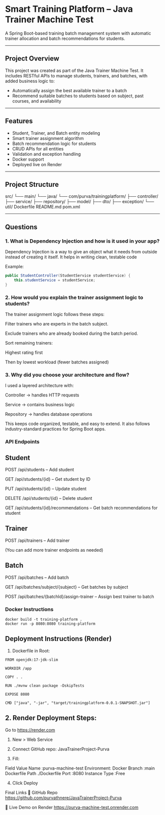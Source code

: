 #  Smart Training Platform – Java Trainer Machine Test

A Spring Boot-based training batch management system with automatic trainer allocation and batch recommendations for students.

---

##  Project Overview

This project was created as part of the Java Trainer Machine Test. It includes RESTful APIs to manage students, trainers, and batches, with added business logic to:

- Automatically assign the best available trainer to a batch
- Recommend suitable batches to students based on subject, past courses, and availability

---

## Features

-  Student, Trainer, and Batch entity modeling
-  Smart trainer assignment algorithm
-  Batch recommendation logic for students
-  CRUD APIs for all entities
-  Validation and exception handling
-  Docker support
-  Deployed live on Render

---

##  Project Structure
src/
└── main/
└── java/
└── com/purva/trainingplatform/
├── controller/
├── service/
├── repository/
├── model/
├── dto/
├── exception/
└── util/
Dockerfile
README.md
pom.xml


---

##  Questions 

### 1. What is Dependency Injection and how is it used in your app?

Dependency Injection is a way to give an object what it needs from outside instead of creating it itself. It helps in writing clean, testable code  


Example:
```java
public StudentController(StudentService studentService) {
    this.studentService = studentService;
}
```

### 2. How would you explain the trainer assignment logic to students?
The trainer assignment logic follows these steps:

Filter trainers who are experts in the batch subject.

Exclude trainers who are already booked during the batch period.

Sort remaining trainers:

Highest rating first

Then by lowest workload (fewer batches assigned)

### 3. Why did you choose your architecture and flow?
I used a layered architecture with:

Controller → handles HTTP requests

Service → contains business logic

Repository → handles database operations

This keeps code organized, testable, and easy to extend. It also follows industry-standard practices for Spring Boot apps.


### API Endpoints
## Student
POST /api/students – Add student

GET /api/students/{id} – Get student by ID

PUT /api/students/{id} – Update student

DELETE /api/students/{id} – Delete student

GET /api/students/{id}/recommendations – Get batch recommendations for student

##  Trainer
POST /api/trainers – Add trainer

(You can add more trainer endpoints as needed)

## Batch
POST /api/batches – Add batch

GET /api/batches/subject/{subject} – Get batches by subject

POST /api/batches/{batchId}/assign-trainer – Assign best trainer to batch

### Docker Instructions

```
docker build -t training-platform .
docker run -p 8080:8080 training-platform
```
## Deployment Instructions (Render)
1. Dockerfile in Root:

```
FROM openjdk:17-jdk-slim

WORKDIR /app

COPY . .

RUN ./mvnw clean package -DskipTests

EXPOSE 8080

CMD ["java", "-jar", "target/trainingplatform-0.0.1-SNAPSHOT.jar"]

```
## 2. Render Deployment Steps:

Go to https://render.com

1) New > Web Service

2) Connect GitHub repo: JavaTrainerProject-Purva

3) Fill:

Field	Value
Name	:purva-machine-test
Environment:	Docker
Branch	:main
Dockerfile Path	./Dockerfile
Port	:8080
Instance Type	:Free

4) Click Deploy



Final Links
🔗 GitHub Repo
https://github.com/purvathnere/JavaTrainerProject-Purva

🔗 Live Demo on Render
https://purva-machine-test.onrender.com
